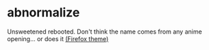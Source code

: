# abnormalize

Unsweetened rebooted. Don't think the name comes from any anime opening... or
does it [(Firefox theme)](https://color.firefox.com/?theme=XQAAAAKbAgAAAAAAAABBqYhm849SCicxcUF-LXcGHf3p79EhVPQ41rwfdlfx741jQwN5DBeS1APyZ0QCu0d9RpN0od3WWgv_l0Pwz-a8b3jx_3fXSmQgrLtZIug85XI7Lf72K3Bior87d-3fJpcyvK3y9ms9oGLhlY0UG-BZKXgs0PeII0L7GgCDr5TDLFzmMhpXYkF3XG8RLYUWGzbyalPRuwaaGghkP36R6hPvqJIKMD09qMLKP3EsYbiHQ0TuIxxq44jUcHPemxpFhHc-vGmpCvezNLwOuWhBR-7-jUJu-kFyL6FY1vauPU6jrdW9PSoY-K8XGL0rHyLJ5pWXnvtGxvdqIWXQUroh7viVpG9H4DfbKJdxphDJ3mSfyzEBlCrONW32PyUpGM5nfWn5m0s3)


